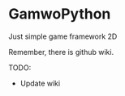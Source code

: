 # GamwoPython
Just simple game framework 2D

Remember, there is github wiki.

TODO:
  - Update wiki
